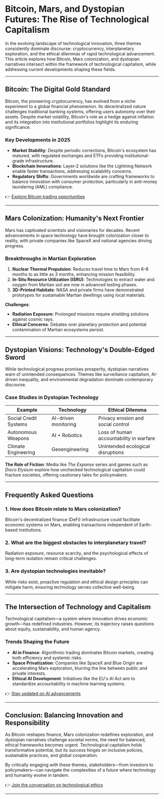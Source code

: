 # Bitcoin, Mars, and Dystopian Futures: The Rise of Technological Capitalism  

In the evolving landscape of technological innovation, three themes consistently dominate discourse: cryptocurrency, interplanetary exploration, and the ethical dilemmas of rapid technological advancement. This article explores how Bitcoin, Mars colonization, and dystopian narratives intersect within the framework of technological capitalism, while addressing current developments shaping these fields.  

---

## Bitcoin: The Digital Gold Standard  

Bitcoin, the pioneering cryptocurrency, has evolved from a niche experiment to a global financial phenomenon. Its decentralized nature challenges traditional banking systems, offering users autonomy over their assets. Despite market volatility, Bitcoin's role as a hedge against inflation and its integration into institutional portfolios highlight its enduring significance.  

### Key Developments in 2025  
- **Market Stability**: Despite periodic corrections, Bitcoin's ecosystem has matured, with regulated exchanges and ETFs providing institutional-grade infrastructure.  
- **Blockchain Innovations**: Layer-2 solutions like the Lightning Network enable faster transactions, addressing scalability concerns.  
- **Regulatory Shifts**: Governments worldwide are crafting frameworks to balance innovation with consumer protection, particularly in anti-money laundering (AML) compliance.  

👉 [Explore Bitcoin trading opportunities](https://bit.ly/okx-bonus)  

---

## Mars Colonization: Humanity's Next Frontier  

Mars has captivated scientists and visionaries for decades. Recent advancements in space technology have brought colonization closer to reality, with private companies like SpaceX and national agencies driving progress.  

### Breakthroughs in Martian Exploration  
1. **Nuclear Thermal Propulsion**: Reduces travel time to Mars from 6–8 months to as little as 3 months, enhancing mission feasibility.  
2. **In-Situ Resource Utilization (ISRU)**: Technologies to extract water and oxygen from Martian soil are now in advanced testing phases.  
3. **3D-Printed Habitats**: NASA and private firms have demonstrated prototypes for sustainable Martian dwellings using local materials.  

**Challenges**:  
- **Radiation Exposure**: Prolonged missions require shielding solutions against cosmic rays.  
- **Ethical Concerns**: Debates over planetary protection and potential contamination of Martian ecosystems persist.  

---

## Dystopian Visions: Technology's Double-Edged Sword  

While technological progress promises prosperity, dystopian narratives warn of unintended consequences. Themes like surveillance capitalism, AI-driven inequality, and environmental degradation dominate contemporary discourse.  

### Case Studies in Dystopian Technology  
| Example | Technology | Ethical Dilemma |  
|--------|------------|----------------|  
| Social Credit Systems | AI-driven monitoring | Privacy erosion and social control |  
| Autonomous Weapons | AI + Robotics | Loss of human accountability in warfare |  
| Climate Engineering | Geoengineering | Unintended ecological disruptions |  

**The Role of Fiction**: Media like *The Expanse* series and games such as *Disco Elysium* explore how unchecked technological capitalism could fracture societies, offering cautionary tales for policymakers.  

---

## Frequently Asked Questions  

### **1. How does Bitcoin relate to Mars colonization?**  
Bitcoin's decentralized finance (DeFi) infrastructure could facilitate economic systems on Mars, enabling transactions independent of Earth-based institutions.  

### **2. What are the biggest obstacles to interplanetary travel?**  
Radiation exposure, resource scarcity, and the psychological effects of long-term isolation remain critical challenges.  

### **3. Are dystopian technologies inevitable?**  
While risks exist, proactive regulation and ethical design principles can mitigate harm, ensuring technology serves collective well-being.  

---

## The Intersection of Technology and Capitalism  

Technological capitalism—a system where innovation drives economic growth—has redefined industries. However, its trajectory raises questions about equity, sustainability, and human agency.  

### Trends Shaping the Future  
- **AI in Finance**: Algorithmic trading dominates Bitcoin markets, creating both efficiency and systemic risks.  
- **Space Privatization**: Companies like SpaceX and Blue Origin are accelerating Mars exploration, blurring the line between public and private interests.  
- **Ethical AI Development**: Initiatives like the EU's AI Act aim to standardize accountability in machine learning systems.  

👉 [Stay updated on AI advancements](https://bit.ly/okx-bonus)  

---

## Conclusion: Balancing Innovation and Responsibility  

As Bitcoin reshapes finance, Mars colonization redefines exploration, and dystopian narratives challenge societal norms, the need for balanced, ethical frameworks becomes urgent. Technological capitalism holds transformative potential, but its success hinges on inclusive policies, sustainable practices, and global cooperation.  

By critically engaging with these themes, stakeholders—from investors to policymakers—can navigate the complexities of a future where technology and humanity evolve in tandem.  

👉 [Join the conversation on technological ethics](https://bit.ly/okx-bonus)  

---  
